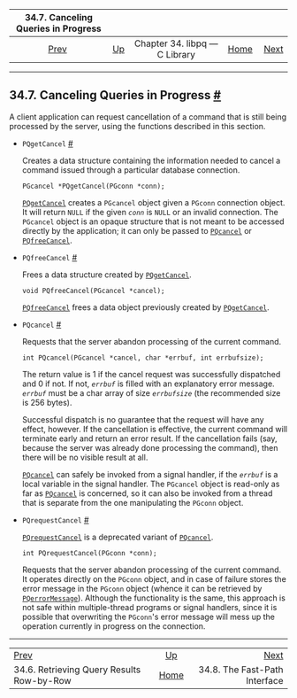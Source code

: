 <!--?xml version="1.0" encoding="UTF-8" standalone="no"?-->

|                       34.7. Canceling Queries in Progress                       |                                                  |                               |                                                       |                                                              |
| :-----------------------------------------------------------------------------: | :----------------------------------------------- | :---------------------------: | ----------------------------------------------------: | -----------------------------------------------------------: |
| [Prev](libpq-single-row-mode.html "34.6. Retrieving Query Results Row-by-Row")  | [Up](libpq.html "Chapter 34. libpq — C Library") | Chapter 34. libpq — C Library | [Home](index.html "PostgreSQL 17devel Documentation") |  [Next](libpq-fastpath.html "34.8. The Fast-Path Interface") |

***

## 34.7. Canceling Queries in Progress [#](#LIBPQ-CANCEL)

[]()

A client application can request cancellation of a command that is still being processed by the server, using the functions described in this section.

*   `PQgetCancel`[]() [#](#LIBPQ-PQGETCANCEL)

    Creates a data structure containing the information needed to cancel a command issued through a particular database connection.

        PGcancel *PQgetCancel(PGconn *conn);

    [`PQgetCancel`](libpq-cancel.html#LIBPQ-PQGETCANCEL) creates a `PGcancel`[]() object given a `PGconn` connection object. It will return `NULL` if the given *`conn`* is `NULL` or an invalid connection. The `PGcancel` object is an opaque structure that is not meant to be accessed directly by the application; it can only be passed to [`PQcancel`](libpq-cancel.html#LIBPQ-PQCANCEL) or [`PQfreeCancel`](libpq-cancel.html#LIBPQ-PQFREECANCEL).

*   `PQfreeCancel`[]() [#](#LIBPQ-PQFREECANCEL)

    Frees a data structure created by [`PQgetCancel`](libpq-cancel.html#LIBPQ-PQGETCANCEL).

        void PQfreeCancel(PGcancel *cancel);

    [`PQfreeCancel`](libpq-cancel.html#LIBPQ-PQFREECANCEL) frees a data object previously created by [`PQgetCancel`](libpq-cancel.html#LIBPQ-PQGETCANCEL).

*   `PQcancel`[]() [#](#LIBPQ-PQCANCEL)

    Requests that the server abandon processing of the current command.

        int PQcancel(PGcancel *cancel, char *errbuf, int errbufsize);

    The return value is 1 if the cancel request was successfully dispatched and 0 if not. If not, *`errbuf`* is filled with an explanatory error message. *`errbuf`* must be a char array of size *`errbufsize`* (the recommended size is 256 bytes).

    Successful dispatch is no guarantee that the request will have any effect, however. If the cancellation is effective, the current command will terminate early and return an error result. If the cancellation fails (say, because the server was already done processing the command), then there will be no visible result at all.

    [`PQcancel`](libpq-cancel.html#LIBPQ-PQCANCEL) can safely be invoked from a signal handler, if the *`errbuf`* is a local variable in the signal handler. The `PGcancel` object is read-only as far as [`PQcancel`](libpq-cancel.html#LIBPQ-PQCANCEL) is concerned, so it can also be invoked from a thread that is separate from the one manipulating the `PGconn` object.

<!---->

*   `PQrequestCancel`[]() [#](#LIBPQ-PQREQUESTCANCEL)

    [`PQrequestCancel`](libpq-cancel.html#LIBPQ-PQREQUESTCANCEL) is a deprecated variant of [`PQcancel`](libpq-cancel.html#LIBPQ-PQCANCEL).

        int PQrequestCancel(PGconn *conn);

    Requests that the server abandon processing of the current command. It operates directly on the `PGconn` object, and in case of failure stores the error message in the `PGconn` object (whence it can be retrieved by [`PQerrorMessage`](libpq-status.html#LIBPQ-PQERRORMESSAGE)). Although the functionality is the same, this approach is not safe within multiple-thread programs or signal handlers, since it is possible that overwriting the `PGconn`'s error message will mess up the operation currently in progress on the connection.

***

|                                                                                 |                                                       |                                                              |
| :------------------------------------------------------------------------------ | :---------------------------------------------------: | -----------------------------------------------------------: |
| [Prev](libpq-single-row-mode.html "34.6. Retrieving Query Results Row-by-Row")  |    [Up](libpq.html "Chapter 34. libpq — C Library")   |  [Next](libpq-fastpath.html "34.8. The Fast-Path Interface") |
| 34.6. Retrieving Query Results Row-by-Row                                       | [Home](index.html "PostgreSQL 17devel Documentation") |                                34.8. The Fast-Path Interface |

